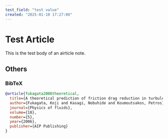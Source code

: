 ```yaml
---
test_field: "test value"
created: "2025-01-10 17:27:06"
---
```


# Test Article
This is the test body of an airticle note.

## Others
### BibTeX
```BibTeX
@article{fukagata2006theoretical,
  title={A theoretical prediction of friction drag reduction in turbulent flow by superhydrophobic surfaces},
  author={Fukagata, Koji and Kasagi, Nobuhide and Koumoutsakos, Petros},
  journal={Physics of fluids},
  volume={18},
  number={5},
  year={2006},
  publisher={AIP Publishing}
}
```
